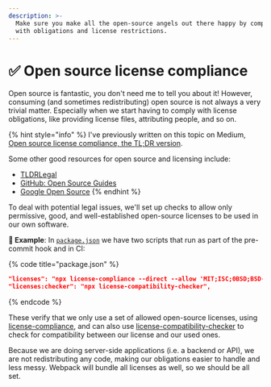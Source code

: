 ```yaml
---
description: >-
  Make sure you make all the open-source angels out there happy by complying
  with obligations and license restrictions.
---
```


# ✅ Open source license compliance

Open source is fantastic, you don't need me to tell you about it! However, consuming (and sometimes redistributing) open source is not always a very trivial matter. Especially when we start having to comply with license obligations, like providing license files, attributing people, and so on.

{% hint style="info" %}
I've previously written on this topic on Medium, [Open source license compliance, the TL;DR version](https://medium.com/wearehumblebee/open-source-license-compliance-the-tl-dr-version-b52ca78df957).

Some other good resources for open source and licensing include:

- [TLDRLegal](https://tldrlegal.com)
- [GitHub: Open Source Guides](https://opensource.guide)
- [Google Open Source](https://opensource.google/documentation/reference)
  {% endhint %}

To deal with potential legal issues, we'll set up checks to allow only permissive, good, and well-established open-source licenses to be used in our own software.

**🎯 Example**: In [`package.json`](https://github.com/mikaelvesavuori/better-apis-workshop/blob/main/package.json) we have two scripts that run as part of the pre-commit hook and in CI:

{% code title="package.json" %}

```json
"licenses": "npx license-compliance --direct --allow 'MIT;ISC;0BSD;BSD-2-Clause;BSD-3-Clause;Apache-2.0;Unlicense;CC0-1.0'",
"licenses:checker": "npx license-compatibility-checker",
```

{% endcode %}

These verify that we only use a set of allowed open-source licenses, using [license-compliance](https://www.npmjs.com/package/license-compliance), and can also use [license-compatibility-checker](https://www.npmjs.com/package/license-compatibility-checker) to check for compatibility between our license and our used ones.

Because we are doing server-side applications (i.e. a backend or API), we are not redistributing any code, making our obligations easier to handle and less messy. Webpack will bundle all licenses as well, so we should be all set.
